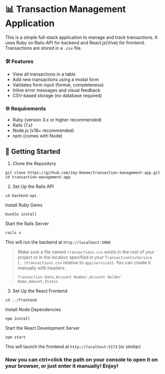 # 📊 Transaction Management Application

This is a simple full-stack application to manage and track transactions.
It uses Ruby on Rails-API for backend and React.js(Vive) for frontend.
Transactions are stored in a `.csv` file.

### 🛠 Features
- View all transactions in a table
- Add new transactions using a modal form
- Validates form input (format, completeness)
- Inline error messages and visual feedback
- CSV-based storage (no database required)

### ⚙️ Requirements
- Ruby (version 3.x or higher recommended)
- Rails (7.x)
- Node.js (v18+ recommended)
- npm (comes with Node)

## 🚀 Getting Started
1. Clone the Repository
```
git clone https://github.com/Jay-Deeee/transaction-management-app.git
cd transaction-management-app
```

2. Set Up the Rails API
```
cd backend-api
```
Install Ruby Gems
```
bundle install
```
Start the Rails Server
```
rails s
```
This will run the backend at `http://localhost:3000`
> Make sure a file named `transactions.csv` exists in the root of your project or in the location specified in your `TransactionCsvService` (`../transactions.csv` relative to `app/services`). You can create it manually with headers:
> ```
> Transaction Date,Account Number,Account Holder Name,Amount,Status
> ```

3. Set Up the React Frontend
```
cd ../frontend
```
Install Node Dependencies
```
npm install
```
Start the React Development Server
```
npm start
```
This will launch the frontend at `http://localhost:5173` (or similar)

### Now you can ctrl+click the path on your console to open it on your browser, or just enter it manually! Enjoy!
